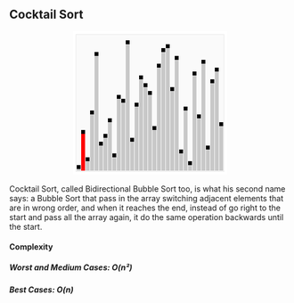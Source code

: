 ## Cocktail Sort

<p align="center">
    <img src="../../.github/cocktailsort.gif">
</p>

Cocktail Sort, called Bidirectional Bubble Sort too, is what his second name says: a Bubble Sort that pass in the array switching adjacent elements that are in wrong order, and when it reaches the end, instead of go right to the start and pass all the array again, it do the same operation backwards until the start.

#### Complexity 
##### Worst and Medium Cases: O(n²)
##### Best Cases: O(n)